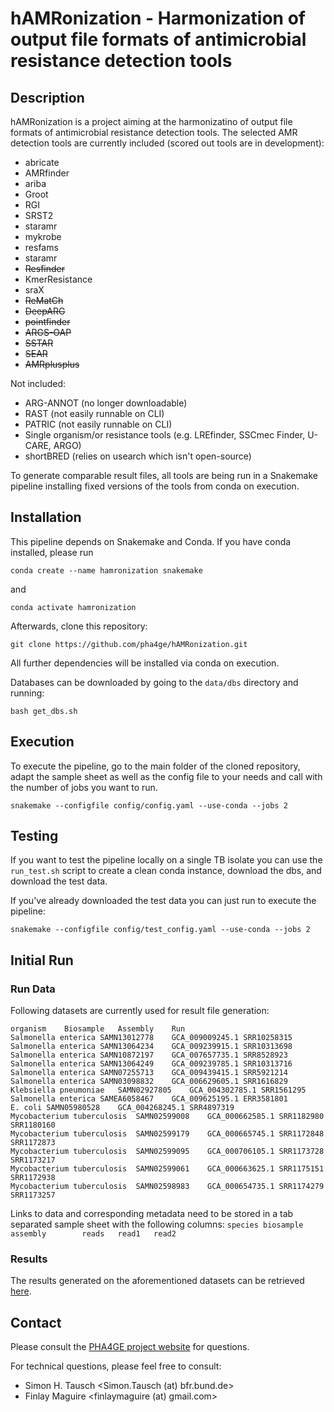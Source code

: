 hAMRonization - Harmonization of output file formats of antimicrobial resistance detection tools 
=======================================
Description
-----------
hAMRonization is a project aiming at the harmonizatino of output file formats of antimicrobial resistance detection tools. 
The selected AMR detection tools are currently included (scored out tools are in development):
* abricate
* AMRfinder
* ariba
* Groot
* RGI
* SRST2
* staramr
* mykrobe
* resfams
* staramr
* ~~Resfinder~~ 
* KmerResistance
* sraX
* ~~ReMatCh~~ 
* ~~DeepARG~~
* ~~pointfinder~~ 
* ~~ARGS-OAP~~
* ~~SSTAR~~
* ~~SEAR~~
* ~~AMRplusplus~~

Not included:

* ARG-ANNOT (no longer downloadable)
* RAST (not easily runnable on CLI)
* PATRIC (not easily runnable on CLI)
* Single organism/or resistance tools (e.g. LREfinder, SSCmec Finder, U-CARE, ARGO)
* shortBRED (relies on usearch which isn't open-source)

To generate comparable result files, all tools are being run in a Snakemake pipeline installing fixed versions of the tools from conda on execution.

Installation 
------------

This pipeline depends on Snakemake and Conda. If you have conda installed, please run 

`conda create --name hamronization snakemake` 

and 

`conda activate hamronization`

Afterwards, clone this repository:

`git clone https://github.com/pha4ge/hAMRonization.git`

All further dependencies will be installed via conda on execution.

Databases can be downloaded by going to the `data/dbs` directory and running:

`bash get_dbs.sh`

Execution
---------

To execute the pipeline, go to the main folder of the cloned repository, adapt the sample sheet as well as the config file to your needs and call with the number of jobs you want to run.

`snakemake --configfile config/config.yaml --use-conda --jobs 2`


Testing
-------

If you want to test the pipeline locally on a single TB isolate you can use the
`run_test.sh` script to create a clean conda instance, download the dbs, and download
the test data. 

If you've already downloaded the test data you can just run to execute the pipeline:

`snakemake --configfile config/test_config.yaml --use-conda --jobs 2`


Initial Run
-----------

### Run Data

Following datasets are currently used for result file generation:
```
organism    Biosample   Assembly    Run
Salmonella enterica SAMN13012778    GCA_009009245.1 SRR10258315
Salmonella enterica SAMN13064234    GCA_009239915.1 SRR10313698
Salmonella enterica SAMN10872197    GCA_007657735.1 SRR8528923
Salmonella enterica SAMN13064249    GCA_009239785.1 SRR10313716
Salmonella enterica SAMN07255713    GCA_009439415.1 SRR5921214
Salmonella enterica SAMN03098832    GCA_006629605.1 SRR1616829
Klebsiella pneumoniae   SAMN02927805    GCA_004302785.1 SRR1561295
Salmonella enterica SAMEA6058467    GCA_009625195.1 ERR3581801
E. coli SAMN05980528    GCA_004268245.1 SRR4897319
Mycobacterium tuberculosis  SAMN02599008    GCA_000662585.1 SRR1182980 SRR1180160
Mycobacterium tuberculosis  SAMN02599179    GCA_000665745.1 SRR1172848 SRR1172873
Mycobacterium tuberculosis  SAMN02599095    GCA_000706105.1 SRR1173728 SRR1173217
Mycobacterium tuberculosis  SAMN02599061    GCA_000663625.1 SRR1175151 SRR1172938
Mycobacterium tuberculosis  SAMN02598983    GCA_000654735.1 SRR1174279 SRR1173257
```
Links to data and corresponding metadata need to be stored in a tab separated sample sheet with the following columns:
`species biosample       assembly        reads   read1   read2`


### Results

The results generated on the aforementioned datasets can be retrieved [here](https://databay.bfrlab.de/d/c937ce66a7f2406e9a0f/).

Contact
-------
Please consult the [PHA4GE project website](https://github.com/pha4ge) for questions.

For technical questions, please feel free to consult:
 * Simon H. Tausch <Simon.Tausch (at) bfr.bund.de> 
 * Finlay Maguire <finlaymaguire (at) gmail.com> 
 

